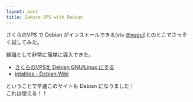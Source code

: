 ```yaml
---
layout: post
title: Sakura VPS with Debian
---
```

さくらのVPS で Debian がインストールできる(via [@yugui](http://twitter.com/yugui/status/22968240100))とのとこでさっそく試してみた。

結論として非常に簡単に導入できた。

- [さくらのVPSを Debian GNU/Linux にする](http://www.touki.info/howto/howtoSakuraDebian)
- [iptables - Debian Wiki](http://wiki.debian.org/iptables)

ということで早速このサイトも Debian になりました！  
これは使える！！
